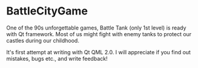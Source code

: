 # BattleCityGame

One of the 90s unforgettable games, Battle Tank (only 1st level) is ready with Qt framework. 
Most of us might fight with enemy tanks to protect our castles during our childhood.

It's first attempt at writing with Qt QML 2.0.
I will appreciate if you find out mistakes, bugs etc., and write feedback!
